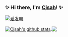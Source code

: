 ### ✨ Hi there, I'm [Cjsah](https://github.com/Cjsah)! ✨



[![爱发电](https://img.shields.io/badge/%E8%B5%9E%E5%8A%A9-%E7%88%B1%E5%8F%91%E7%94%B5-936BE5)](https://afdian.net/@Cjsah)



<a href="https://github.com/anuraghazra/github-readme-stats">
  <img align="center" src="https://github-readme-stats.vercel.app/api?username=Cjsah&show_icons=true&theme=material-palenight" alt="Cjsah's github stats" />
</a>



<a href="https://github.com/anuraghazra/github-readme-stats">
  <!-- Change the `github-readme-stats.anuraghazra1.vercel.app` to `github-readme-stats.vercel.app`  -->
  <img align="center" src="https://github-readme-stats.vercel.app/api/top-langs/?username=Cjsah&layout=compact&theme=material-palenight" />
</a>


